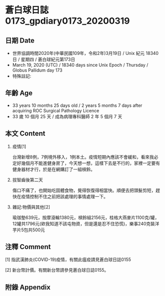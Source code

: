 [_metadata_:encoding]: - "utf-8"
[_metadata_:fileformat]: - "markdown"
[_metadata_:MIME_type]: - "text/plain"
[_metadata_:markdown_version]: - "commonmark version 0.29"
[_metadata_:markdown_spec]: - "https://spec.commonmark.org/0.29/"

# 蒼白球日誌0173_gpdiary0173_20200319 #

## 日期 Date ##

* 世界協調時間2020年(中華民國109年，令和2年)3月19日 / Unix 紀元 18340 日 / 星期四 / 蒼白球紀元第173日
* March 19, 2020 (UTC) / 18340 days since Unix Epoch / Thursday / Globus Pallidum day 173
* 特殊註記:

## 年齡 Age ##

* 33 years 10 months 25 days old / 2 years 5 months 7 days after acquiring ROC Surgical Pathology Licence
* 33 歲 10 個月 25 天 / 成為病理專科醫師 2 年 5 個月 7 天

## 本文 Content ##

1. 疫情[1]

    台灣新增8例，7例境外移入，1例本土。疫情短期內應該不會緩和，看來我必定好幾個月不能進健身房了，今天想一想，這樣下去是不行的，家裡一定要有健身器材才行，於是在網購訂了一組槓鈴。

2. 拔智齒後第二天

    傷口不痛了，也開始吃固體食物，覺得恢復得相當快。順便去把頭髮剪短，趕快在疫情控制不住之前把該處理的事情處理一下。

3. 雜記:物價與其他[2]

    瑜珈墊639元，按摩滾輪1380元，槓鈴組2156元，桂格大燕麥片1100克/罐，12罐共1796元(欸我知道不該屯物資，但是還是忍不住恐慌)，樂事240克裝洋芋片5包共500元

## 注釋 Comment ##

[1] 指武漢肺炎(COVID-19)疫情，有關此瘟疫請見蒼白球日誌0155

[2] 新台幣計價。有關新台幣請參見蒼白球日誌0155。

## 附錄 Appendix ##

